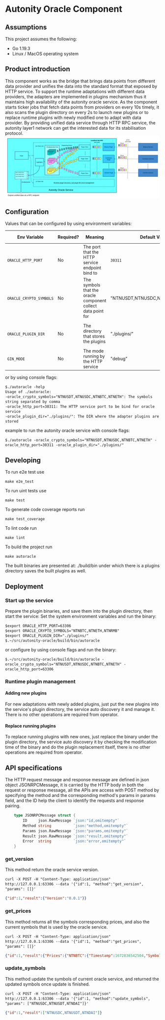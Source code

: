 # Autonity Oracle Component 

## Assumptions 

This project assumes the following:

* Go 1.19.3 
* Linux / MacOS operating system

## Product introduction
This component works as the bridge that brings data points from different data provider and unifies the data into the standard format that exposed by HTTP service. To support the runtime adaptations with different data providers, the adapters are implemented in plugins mechanism thus it maintains high availability of the autonity oracle service. 
As the component starts ticker jobs that fetch data points from providers on every 10s timely, it also scans the plugin directory on every 2s to launch new plugins or to replace runtime plugins with newly modified one to adapt with data provider. By providing unified data service through HTTP RPC service, the autonity layer1 network can get the interested data for its stabilisation protocol.
![The design diagram of autonity oracle](./diagrams/autoracle_design.png)
## Configuration 
Values that can be configured by using environment variables:    

| **Env Variable**        | **Required?** | **Meaning**                                                  | **Default Value**                  | **Valid Options**                |
|-------------------------|---------------|--------------------------------------------------------------|------------------------------------|----------------------------------|
| `ORACLE_HTTP_PORT`      | No            | The port that the HTTP service endpoint bind to              | `30311`                            | any free port number on the host |
| `ORACLE_CRYPTO_SYMBOLS` | No            | The symbols that the oracle component collect data point for | \"NTNUSDT,NTNUSDC,NTNBTC,NTNETH"\" | symbols seperated by ','         |
| `ORACLE_PLUGIN_DIR`     | No            | The directory that stores the plugins                        | "./plugins/"                       | any directory that saves plugins |
| `GIN_MODE`              | No            | The mode running by the HTTP service                         | "debug"                            | release or debug                 |

or by using console flags:

    $./autoracle -help
    Usage of ./autoracle:
    -oracle_crypto_symbols="NTNUSDT,NTNUSDC,NTNBTC,NTNETH": The symbols string separated by comma
    -oracle_http_port=30311: The HTTP service port to be bind for oracle service
    -oracle_plugin_dir="./plugins/": The DIR where the adapter plugins are stored

example to run the autonity oracle service with console flags:
    
    $./autoracle -oracle_crypto_symbols="NTNUSDT,NTNUSDC,NTNBTC,NTNETH" -oracle_http_port=30311 -oracle_plugin_dir="./plugins/"

## Developing

To run e2e test use

    make e2e_test

To run uint tests use
    
    make test

To generate code coverage reports run

    make test_coverage

To lint code run

    make lint

To build the project run

    make autoracle

The built binaries are presented at: ./build/bin under which there is a plugins directory saves the built plugins as well.

## Deployment
### Start up the service
Prepare the plugin binaries, and save them into the plugin directory, then start the service:
Set the system environment variables and run the binary:

    $export ORACLE_HTTP_PORT=63306
    $export ORACLE_CRYPTO_SYMBOLS="NTNBTC,NTNETH,NTNRMB"
    $export ORACLE_PLUGIN_DIR="./plugins/"
    $.~/src/autonity-oracle/build/bin/autoracle    

or configure by using console flags and run the binary:

    $.~/src/autonity-oracle/build/bin/autoracle -oracle_crypto_symbols="NTNUSDT,NTNUSDC,NTNBTC,NTNETH" -oracle_http_port=63306
### Runtime plugin management
#### Adding new plugins
For new adaptations with newly added plugins, just put the new plugins into the service's plugin directory, the service auto discovery it and manage it. There is no other operations are required from operator.
#### Replace running plugins
To replace running plugins with new ones, just replace the binary under the plugin directory, the service auto discovery it by checking the modification time of the binary and do the plugin replacement itself, there is no other operations are required from operator.

## API specifications
The HTTP request message and response message are defined in json object JSONRPCMessage, it is carried by the HTTP body in both the request or response message, all the APIs are access with POST method by specifying the method and the corresponding method's params in params field, and the ID help the client to identify the requests and response pairing.
```go
    type JSONRPCMessage struct {
        ID     json.RawMessage `json:"id,omitempty"`
        Method string          `json:"method,omitempty"`
        Params json.RawMessage `json:"params,omitempty"`
        Result json.RawMessage `json:"result,omitempty"`
        Error  string          `json:"error,omitempty"`
    }
```

### get_version
This method return the oracle service version.

    curl -X POST -H "Content-Type: application/json" http://127.0.0.1:63306 --data '{"id":1, "method":"get_version", "params": []}'
```json
{"id":1,"result":{"Version":"0.0.1"}}
```    
### get_prices
This method returns all the symbols corresponding prices, and also the current symbols that is used by the oracle service.

    curl -X POST -H "Content-Type: application/json" http://127.0.0.1:63306 --data '{"id":1, "method":"get_prices", "params": []}'
```json
{"id":1,"result":{"Prices":{"NTNBTC":{"Timestamp":1672836542504,"Symbol":"NTNBTC","Price":"11.11"},"NTNETH":{"Timestamp":1672836542504,"Symbol":"NTNETH","Price":"11.11"},"NTNRMB":{"Timestamp":1672836542504,"Symbol":"NTNRMB","Price":"11.11"}},"Symbols":["NTNBTC","NTNETH","NTNRMB"]}}
```
### update_symbols
This method update the symbols of current oracle service, and returned the updated symbols once update is finished.

    curl -X POST -H "Content-Type: application/json" http://127.0.0.1:63306 --data '{"id":1, "method":"update_symbols", "params": ["NTNUSDC,NTNUSDT,NTNDAI"]}'
```json
{"id":1,"result":["NTNUSDC,NTNUSDT,NTNDAI"]}
```